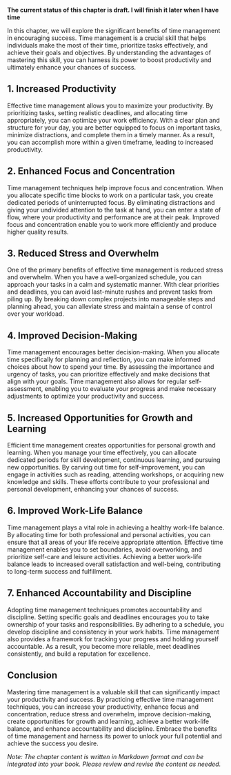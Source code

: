 **The current status of this chapter is draft. I will finish it later when I have time**

In this chapter, we will explore the significant benefits of time management in encouraging success. Time management is a crucial skill that helps individuals make the most of their time, prioritize tasks effectively, and achieve their goals and objectives. By understanding the advantages of mastering this skill, you can harness its power to boost productivity and ultimately enhance your chances of success.

**1. Increased Productivity**
-----------------------------

Effective time management allows you to maximize your productivity. By prioritizing tasks, setting realistic deadlines, and allocating time appropriately, you can optimize your work efficiency. With a clear plan and structure for your day, you are better equipped to focus on important tasks, minimize distractions, and complete them in a timely manner. As a result, you can accomplish more within a given timeframe, leading to increased productivity.

**2. Enhanced Focus and Concentration**
---------------------------------------

Time management techniques help improve focus and concentration. When you allocate specific time blocks to work on a particular task, you create dedicated periods of uninterrupted focus. By eliminating distractions and giving your undivided attention to the task at hand, you can enter a state of flow, where your productivity and performance are at their peak. Improved focus and concentration enable you to work more efficiently and produce higher quality results.

**3. Reduced Stress and Overwhelm**
-----------------------------------

One of the primary benefits of effective time management is reduced stress and overwhelm. When you have a well-organized schedule, you can approach your tasks in a calm and systematic manner. With clear priorities and deadlines, you can avoid last-minute rushes and prevent tasks from piling up. By breaking down complex projects into manageable steps and planning ahead, you can alleviate stress and maintain a sense of control over your workload.

**4. Improved Decision-Making**
-------------------------------

Time management encourages better decision-making. When you allocate time specifically for planning and reflection, you can make informed choices about how to spend your time. By assessing the importance and urgency of tasks, you can prioritize effectively and make decisions that align with your goals. Time management also allows for regular self-assessment, enabling you to evaluate your progress and make necessary adjustments to optimize your productivity and success.

**5. Increased Opportunities for Growth and Learning**
------------------------------------------------------

Efficient time management creates opportunities for personal growth and learning. When you manage your time effectively, you can allocate dedicated periods for skill development, continuous learning, and pursuing new opportunities. By carving out time for self-improvement, you can engage in activities such as reading, attending workshops, or acquiring new knowledge and skills. These efforts contribute to your professional and personal development, enhancing your chances of success.

**6. Improved Work-Life Balance**
---------------------------------

Time management plays a vital role in achieving a healthy work-life balance. By allocating time for both professional and personal activities, you can ensure that all areas of your life receive appropriate attention. Effective time management enables you to set boundaries, avoid overworking, and prioritize self-care and leisure activities. Achieving a better work-life balance leads to increased overall satisfaction and well-being, contributing to long-term success and fulfillment.

**7. Enhanced Accountability and Discipline**
---------------------------------------------

Adopting time management techniques promotes accountability and discipline. Setting specific goals and deadlines encourages you to take ownership of your tasks and responsibilities. By adhering to a schedule, you develop discipline and consistency in your work habits. Time management also provides a framework for tracking your progress and holding yourself accountable. As a result, you become more reliable, meet deadlines consistently, and build a reputation for excellence.

**Conclusion**
--------------

Mastering time management is a valuable skill that can significantly impact your productivity and success. By practicing effective time management techniques, you can increase your productivity, enhance focus and concentration, reduce stress and overwhelm, improve decision-making, create opportunities for growth and learning, achieve a better work-life balance, and enhance accountability and discipline. Embrace the benefits of time management and harness its power to unlock your full potential and achieve the success you desire.

*Note: The chapter content is written in Markdown format and can be integrated into your book. Please review and revise the content as needed.*
